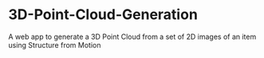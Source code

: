 # 3D-Point-Cloud-Generation
A web app to generate a 3D Point Cloud from a set of 2D images of an item using Structure from Motion 

